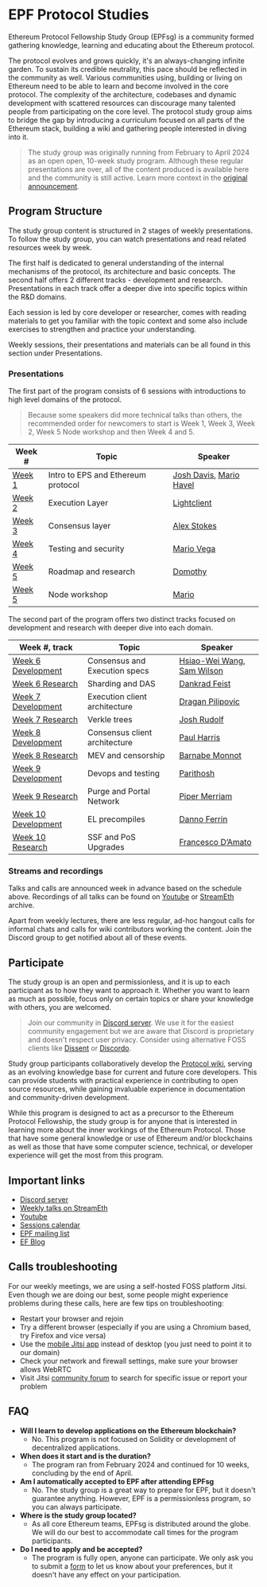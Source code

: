# EPF Protocol Studies

Ethereum Protocol Fellowship Study Group (EPFsg) is a community formed gathering knowledge, learning and educating about the Ethereum protocol. 

The protocol evolves and grows quickly, it's an always-changing infinite garden. To sustain its credible neutrality, this pace should be reflected in the community as well. Various communities using, building or living on Ethereum need to be able to learn and become involved in the core protocol. The complexity of the architecture, codebases and dynamic development with scattered resources can discourage many talented people from participating on the core level. The protocol study group aims to bridge the gap by introducing a curriculum focused on all parts of the Ethereum stack, building a wiki and gathering people interested in diving into it. 

> The study group was originally running from February to April 2024 as an open open, 10-week study program. Although these regular presentations are over, all of the content produced is available here and the community is still active. Learn more context in the [original announcement](https://blog.ethereum.org/2024/02/07/epf-study-group). 

## Program Structure

The study group content is structured in 2 stages of weekly presentations. To follow the study group, you can watch presentations and read related resources week by week. 

The first half is dedicated to general understanding of the internal mechanisms of the protocol, its architecture and basic concepts. The second half offers 2 different tracks - development and research. Presentations in each track offer a deeper dive into specific topics within the R&D domains.  

Each session is led by core developer or researcher, comes with reading materials to get you familiar with the topic context and some also include exercises to strengthen  and practice your understanding.

Weekly sessions, their presentations and materials can be all found in this section under Presentations. 

### Presentations 

The first part of the program consists of 6 sessions with introductions to high level domains of the protocol. 

> Because some speakers did more technical talks than others, the recommended order for newcomers to start is Week 1, Week 3, Week 2, Week 5 Node workshop and then Week 4 and 5. 

| Week #                          | Topic                              | Speaker                                                                                          |
| ------------------------------- | ---------------------------------- | ------------------------------------------------------------------------------------------------ |
| [Week 1](/eps/week1.md)         | Intro to EPS and Ethereum protocol | [Josh Davis](https://github.com/JoshDavisLight), [Mario Havel](https://github.com/taxmeifyoucan) |
| [Week 2](/eps/week2.md)         | Execution Layer                    | [Lightclient](https://github.com/lightclient)                                                    |
| [Week 3](/eps/week3.md)         | Consensus layer                    | [Alex Stokes](https://github.com/ralexstokes)                                                    |
| [Week 4](/eps/week4.md)         | Testing and security               | [Mario Vega](https://github.com/marioevz)                                                        |
| [Week 5](/eps/week5.md)         | Roadmap and research               | [Domothy](https://github.com/domothyb)                                                           |
| [Week 5](/eps/nodes_workshop.md) | Node workshop                      | [Mario](https://github.com/taxmeifyoucan)                                                        |

The second part of the program offers two distinct tracks focused on development and research with deeper dive into each domain. 

| Week #, track                               | Topic                         | Speaker                                                                                |
| ------------------------------------------- | ----------------------------- | -------------------------------------------------------------------------------------- |
| [Week 6 Development](/eps/week6-dev.md)     | Consensus and Execution specs | [Hsiao-Wei Wang](https://github.com/hwwhww), [Sam Wilson](https://github.com/SamWilsn) |
| [Week 6 Research](/eps/week6-research.md)   | Sharding and DAS              | [Dankrad Feist](https://github.com/dankrad)                                            |
| [Week 7 Development](/eps/week7-dev.md)     | Execution client architecture | [Dragan Pilipovic](https://github.com/dragan2234)                                      |
| [Week 7 Research](/eps/week7-research.md)   | Verkle trees                  | [Josh Rudolf](https://github.com/jrudolf)                                              |
| [Week 8 Development](/eps/week8-dev.md)     | Consensus client architecture | [Paul Harris](https://github.com/rolfyone)                                             |
| [Week 8 Research](/eps/week8-research.md)   | MEV and censorship            | [Barnabe Monnot](https://github.com/barnabemonnot)                                     |
| [Week 9 Development](/eps/week9-dev.md)     | Devops and testing            | [Parithosh](https://github.com/parithosh)                                              |
| [Week 9 Research](/eps/week9-research.md)   | Purge and Portal Network      | [Piper Merriam](https://github.com/pipermerriam)                                       |
| [Week 10 Development](/eps/week10-dev.md)   | EL precompiles                | [Danno Ferrin](https://github.com/shemnon)                                             |
| [Week 10 Research](/eps/week10-research.md) | SSF and PoS Upgrades          | [Francesco D’Amato](https://github.com/fradamt)                                        |

### Streams and recordings

Talks and calls are announced week in advance based on the schedule above. Recordings of all talks can be found on [Youtube](https://www.youtube.com/@ethprotocolfellows) or [StreamEth](https://streameth.org/archive?organization=ethereum_protocol_fellowship) archive. 

Apart from weekly lectures, there are less regular, ad-hoc hangout calls for informal chats and calls for wiki contributors working the content. Join the Discord group to get notified about all of these events.

## Participate

The study group is an open and permissionless, and it is up to each participant as to how they want to approach it. Whether you want to learn as much as possible, focus only on certain topics or share your knowledge with others, you are welcomed. 

> Join our community in [Discord server](https://discord.gg/addwpQbhpq). We use it for the easiest community engagement but we are aware that Discord is proprietary and doesn't respect user privacy. Consider using alternative FOSS clients like [Dissent](https://github.com/diamondburned/dissent) or [Discordo](https://github.com/ayn2op/discordo).

Study group participants collaboratively develop the [Protocol wiki](/wiki/wiki-intro.md), serving as an evolving knowledge base for current and future core developers. This can provide students with practical experience in contributing to open source resources, while gaining invaluable experience in documentation and community-driven development.

While this program is designed to act as a precursor to the Ethereum Protocol Fellowship, the study group is for anyone that is interested in learning more about the inner workings of the Ethereum Protocol. Those that have some general knowledge or use of Ethereum and/or blockchains as well as those that have some computer science, technical, or developer experience will get the most from this program.

## Important links

- [Discord server](https://discord.gg/addwpQbhpq)
- [Weekly talks on StreamEth](https://streameth.org/65cf97e702e803dbd57d823f/epf_study_group)
- [Youtube](https://www.youtube.com/@ethprotocolfellows)
- [Sessions calendar](https://calendar.google.com/calendar/u/0?cid=ZXBmc3R1ZHlncm91cEBnbWFpbC5jb20) 
- [EPF mailing list](https://groups.google.com/a/ethereum.org/g/protocol-fellowship-group)
- [EF Blog](https://blog.ethereum.org)

## Calls troubleshooting

For our weekly meetings, we are using a self-hosted FOSS platform Jitsi. Even though we are doing our best, some people might experience problems during these calls, here are few tips on troubleshooting:

- Restart your browser and rejoin
- Try a different browser (especially if you are using a Chromium based, try Firefox and vice versa)
- Use the [mobile Jitsi app](https://jitsi.org/downloads/) instead of desktop (you just need to point it to our domain)
- Check your network and firewall settings, make sure your browser allows WebRTC
- Visit Jitsi [community forum](https://community.jitsi.org/) to search for specific issue or report your problem

## FAQ

- **Will I learn to develop applications on the Ethereum blockchain?**
    - No. This program is not focused on Solidity or development of decentralized applications. 
- **When does it start and is the duration?**
    - The program ran from February 2024 and continued for 10 weeks, concluding by the end of April.
- **Am I automatically accepted to EPF after attending EPFsg**
    - No. The study group is a great way to prepare for EPF, but it doesn't guarantee anything. However, EPF is a permissionless program, so you can always participate. 
- **Where is the study group located?**
    - As all core Ethereum teams, EPFsg is distributed around the globe. We will do our best to accommodate call times for the program participants.
- **Do I need to apply and be accepted?**
    - The program is fully open, anyone can participate. We only ask you to submit a [form](https://forms.gle/7TqmryC217EPwgqr9) to let us know about your preferences, but it doesn't have any effect on your participation. 
